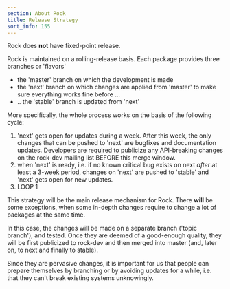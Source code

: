 ```yaml
---
section: About Rock
title: Release Strategy
sort_info: 155
---
```


Rock does **not** have fixed-point release.

Rock is maintained on a rolling-release basis. Each package provides three
branches or 'flavors'

 * the 'master' branch on which the development is made
 * the 'next' branch on which changes are applied from 'master' to make sure
   everything works fine before ...
 * .. the 'stable' branch is updated from 'next'

More specifically, the whole process works on the basis of the following cycle:

 1. 'next' gets open for updates during a week. After this week, the only changes
    that can be pushed to 'next' are bugfixes and documentation updates.
    Developers are required to publicize any API-breaking changes on the rock-dev
    mailing list BEFORE this merge window.
 2. when 'next' is ready, i.e. if no known critical bug exists on next *after*
    at least a 3-week period, changes on 'next' are pushed to 'stable' and 'next'
    gets open for new updates.
 3. LOOP 1

This strategy will be the main release mechanism for Rock. There **will** be
some exceptions, when some in-depth changes require to change a lot of packages
at the same time.

In this case, the changes will be made on a separate branch ('topic branch'),
and tested. Once they are deemed of a good-enough quality, they will be
first publicized to rock-dev and then merged into master (and, later on, to next
and finally to stable).

Since they are pervasive changes, it is important for us that people can prepare
themselves by branching or by avoiding updates for a while, i.e. that they can't
break existing systems unknowingly.

